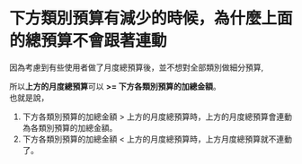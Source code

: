 # 下方類別預算有減少的時候，為什麼上面的總預算不會跟著連動

因為考慮到有些使用者做了月度總預算後，並不想對全部類別做細分預算,

所以**上方的月度總預算**可以 **>= 下方各類別預算的加總金額**。\
也就是說，

1. 下方各類別預算的加總金額 > 上方的月度總預算時，上方的月度總預算會連動為各類別預算的加總金額。
2. 下方各類別預算的加總金額 < 上方的月度總預算時，上方月度總預算就不連動了。



